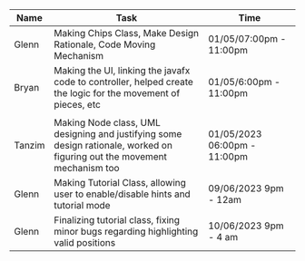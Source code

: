 |  Name	|Task   |Time     	|
|---	|---	|---	|
|   Glenn  	|  Making Chips Class, Make Design Rationale, Code Moving Mechanism 	|   01/05/07:00pm - 11:00pm	|
|   Bryan	|  Making the UI, linking the javafx code to controller, helped create the logic for the movement of pieces, etc  	 | 01/05/6:00pm - 11:00pm   	|
|   	|   	|   	|
|   Tanzim  | Making Node class, UML designing and justifying some design rationale, worked on figuring out the movement mechanism too        | 01/05/2023 06:00pm - 11:00pm	   
|    Glenn   |  Making Tutorial Class, allowing user to enable/disable hints and tutorial mode | 09/06/2023 9pm - 12am 
|   Glenn | Finalizing tutorial class, fixing minor bugs regarding highlighting valid positions | 10/06/2023 9pm - 4 am 

